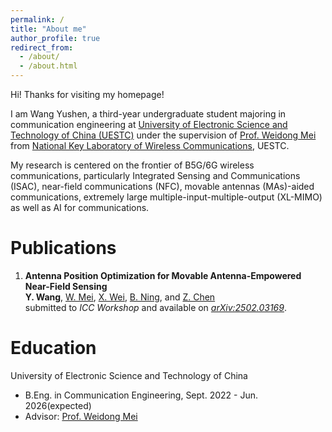 ```yaml
---
permalink: /
title: "About me"
author_profile: true
redirect_from: 
  - /about/
  - /about.html
---
```


Hi! Thanks for visiting my homepage!  

I am Wang Yushen, a third-year undergraduate student majoring in communication engineering at [University of Electronic Science and Technology of China (UESTC)](https://www.uestc.edu.cn/) under the supervision of [Prof. Weidong Mei](https://faculty.uestc.edu.cn/meiweidong/zh_CN/index.htm) from [National Key Laboratory of Wireless Communications](https://www.ncl.uestc.edu.cn/), UESTC.  

My research is centered on the frontier of B5G/6G wireless communications, particularly Integrated Sensing and Communications (ISAC), near-field communications (NFC), movable antennas (MAs)-aided communications, extremely large multiple-input-multiple-output (XL-MIMO) as well as AI for communications.

# Publications
1. **Antenna Position Optimization for Movable Antenna-Empowered Near-Field Sensing**  
**Y. Wang**, [W. Mei](https://faculty.uestc.edu.cn/meiweidong/zh_CN/index.htm), [X. Wei](https://scholar.google.com/citations?user=pkDJmeMAAAAJ&hl=zh-CN), [B. Ning](https://scholar.google.com/citations?user=ftQU5UcAAAAJ&hl=zh-CN), and [Z. Chen](https://scholar.google.com/citations?user=wnGtLtsAAAAJ&hl=zh-CN)  
submitted to *ICC Workshop* and available on [*arXiv:2502.03169*](https://arxiv.org/pdf/2502.03169).

# Education
University of Electronic Science and Technology of China
* B.Eng. in Communication Engineering, Sept. 2022 - Jun. 2026(expected)
* Advisor: [Prof. Weidong Mei](https://faculty.uestc.edu.cn/meiweidong/zh_CN/index.htm)
